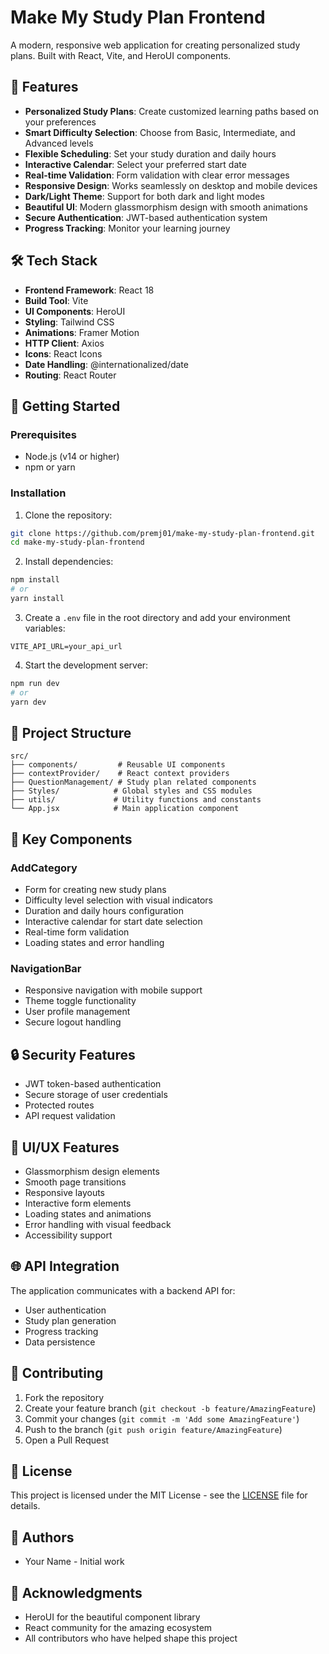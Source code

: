 # Make My Study Plan Frontend

A modern, responsive web application for creating personalized study plans. Built with React, Vite, and HeroUI components.

## 🌟 Features

- **Personalized Study Plans**: Create customized learning paths based on your preferences
- **Smart Difficulty Selection**: Choose from Basic, Intermediate, and Advanced levels
- **Flexible Scheduling**: Set your study duration and daily hours
- **Interactive Calendar**: Select your preferred start date
- **Real-time Validation**: Form validation with clear error messages
- **Responsive Design**: Works seamlessly on desktop and mobile devices
- **Dark/Light Theme**: Support for both dark and light modes
- **Beautiful UI**: Modern glassmorphism design with smooth animations
- **Secure Authentication**: JWT-based authentication system
- **Progress Tracking**: Monitor your learning journey

## 🛠️ Tech Stack

- **Frontend Framework**: React 18
- **Build Tool**: Vite
- **UI Components**: HeroUI
- **Styling**: Tailwind CSS
- **Animations**: Framer Motion
- **HTTP Client**: Axios
- **Icons**: React Icons
- **Date Handling**: @internationalized/date
- **Routing**: React Router

## 🚀 Getting Started

### Prerequisites

- Node.js (v14 or higher)
- npm or yarn

### Installation

1. Clone the repository:

```bash
git clone https://github.com/premj01/make-my-study-plan-frontend.git
cd make-my-study-plan-frontend
```

2. Install dependencies:

```bash
npm install
# or
yarn install
```

3. Create a `.env` file in the root directory and add your environment variables:

```env
VITE_API_URL=your_api_url
```

4. Start the development server:

```bash
npm run dev
# or
yarn dev
```

## 📁 Project Structure

```
src/
├── components/         # Reusable UI components
├── contextProvider/    # React context providers
├── QuestionManagement/ # Study plan related components
├── Styles/            # Global styles and CSS modules
├── utils/             # Utility functions and constants
└── App.jsx            # Main application component
```

## 🔑 Key Components

### AddCategory

- Form for creating new study plans
- Difficulty level selection with visual indicators
- Duration and daily hours configuration
- Interactive calendar for start date selection
- Real-time form validation
- Loading states and error handling

### NavigationBar

- Responsive navigation with mobile support
- Theme toggle functionality
- User profile management
- Secure logout handling

## 🔒 Security Features

- JWT token-based authentication
- Secure storage of user credentials
- Protected routes
- API request validation

## 🎨 UI/UX Features

- Glassmorphism design elements
- Smooth page transitions
- Responsive layouts
- Interactive form elements
- Loading states and animations
- Error handling with visual feedback
- Accessibility support

## 🌐 API Integration

The application communicates with a backend API for:

- User authentication
- Study plan generation
- Progress tracking
- Data persistence

## 🤝 Contributing

1. Fork the repository
2. Create your feature branch (`git checkout -b feature/AmazingFeature`)
3. Commit your changes (`git commit -m 'Add some AmazingFeature'`)
4. Push to the branch (`git push origin feature/AmazingFeature`)
5. Open a Pull Request

## 📝 License

This project is licensed under the MIT License - see the [LICENSE](LICENSE) file for details.

## 👥 Authors

- Your Name - Initial work

## 🐳 Acknowledgments

- HeroUI for the beautiful component library
- React community for the amazing ecosystem
- All contributors who have helped shape this project
